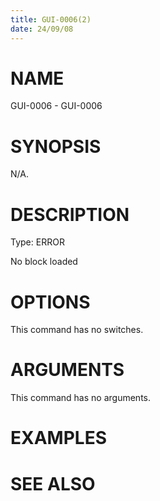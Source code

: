 ```yaml
---
title: GUI-0006(2)
date: 24/09/08
---
```


# NAME

GUI-0006 - GUI-0006

# SYNOPSIS

N/A.

# DESCRIPTION

Type: ERROR

No block loaded

# OPTIONS

This command has no switches.

# ARGUMENTS

This command has no arguments.

# EXAMPLES

# SEE ALSO

